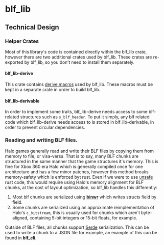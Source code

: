 # blf_lib

## Technical Design
### Helper Crates
Most of this library's code is contained directly within the blf_lib crate, however there are two additional crates used by blf_lib. These crates are re-exported by blf_lib, so you don't need to install them separately.
#### blf_lib-derive
This crate contains [derive macros](https://doc.rust-lang.org/reference/procedural-macros.html#derive-macros) used by blf_lib. These macros must be kept in a separate crate in order to build blf_lib.
#### blf_lib-derivable
In order to implement some traits, blf_lib-derive needs access to some blf-related structures such as `s_blf_header`. To put it simply, any blf related code which blf_lib-derive needs access to is stored in blf_lib-derivable, in order to prevent circular dependencies.
### Reading and writing BLF files.
Halo games generally read and write their BLF files by copying them from memory to file, or visa-versa. That is to say, many BLF chunks are structured in the same manner that the game structures it's memory. This is fine for Xbox 360 era Halo which is generally compiled once for one architecture and has a few minor patches, however this method breaks memory-safety which is enforced byt rust. Even if we were to use [unsafe](https://doc.rust-lang.org/book/ch20-01-unsafe-rust.html) rust code, this would require using Halo's memory alignment for BLF chunks, at the cost of layout optimization, so blf_lib handles this differently:

1. Most blf chunks are serialized using [**binwr**](https://binrw.rs/) which writes structs field by field.
2. Some chunks are serialized using an approximate reimplementation of Halo's `c_bitstream`, this is usually used for chunks which aren't byte-aligned, containing 5-bit integers or 15-bit floats, for example.

Outside of BLF files, all chunks support [Serde](https://serde.rs/) serialization. This can be used to write a chunk to a JSON file for example, an example of this can be found in **blf_cli**.